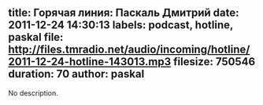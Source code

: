 title: Горячая линия: Паскаль Дмитрий
date: 2011-12-24 14:30:13
labels: podcast, hotline, paskal
file: http://files.tmradio.net/audio/incoming/hotline/2011-12-24-hotline-143013.mp3
filesize: 750546
duration: 70
author: paskal
---
No description.
